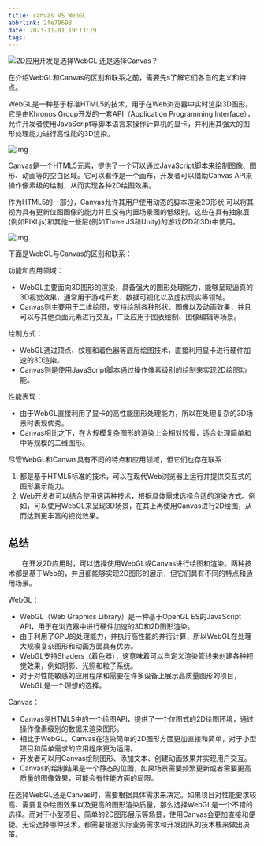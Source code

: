 ```yaml
---
title: canvas VS WebGL
abbrlink: 2fe79698
date: 2023-11-01 19:13:19
tags:
---
```


![2D应用开发是选择WebGL 还是选择Canvas？](https://www.mvrlink.com/content/images/size/w2000/2023/08/6-2.png)

在介绍WebGL和Canvas的区别和联系之前，需要先s了解它们各自的定义和特点。

WebGL是一种基于标准HTML5的技术，用于在Web浏览器中实时渲染3D图形。它是由Khronos Group开发的一套API（Application Programming Interface），允许开发者使用JavaScript等脚本语言来操作计算机的显卡，并利用其强大的图形处理能力进行高性能的3D渲染。

![img](https://www.mvrlink.com/content/images/2023/08/image-283.png)

Canvas是一个HTML5元素，提供了一个可以通过JavaScript脚本来绘制图像、图形、动画等的空白区域。它可以看作是一个画布，开发者可以借助Canvas API来操作像素级的绘制，从而实现各种2D绘图效果。

作为HTML5的一部分，Canvas允许其用户使用动态的脚本渲染2D形状,可以将其视为具有更新位图图像的能力并且没有内置场景图的低级别。这些在具有抽象层(例如PIXI.js)和其他一些层(例如Three.JS和Unity)的游戏(2D和3D)中使用。

![img](https://www.mvrlink.com/content/images/2023/08/image-284.png)

下面是WebGL与Canvas的区别和联系：

功能和应用领域：

- WebGL主要面向3D图形的渲染，具备强大的图形处理能力，能够呈现逼真的3D视觉效果，通常用于游戏开发、数据可视化以及虚拟现实等领域。
- Canvas则主要用于二维绘图，支持绘制各种形状、图像以及动画效果，并且可以与其他页面元素进行交互，广泛应用于图表绘制、图像编辑等场景。

绘制方式：

- WebGL通过顶点、纹理和着色器等底层绘图技术，直接利用显卡进行硬件加速的3D渲染。
- Canvas则是使用JavaScript脚本通过操作像素级别的绘制来实现2D绘图功能。

性能表现：

- 由于WebGL直接利用了显卡的高性能图形处理能力，所以在处理复杂的3D场景时表现优秀。
- Canvas相比之下，在大规模复杂图形的渲染上会相对较慢，适合处理简单和中等规模的二维图形。

尽管WebGL和Canvas具有不同的特点和应用领域，但它们也存在联系：

1. 都是基于HTML5标准的技术，可以在现代Web浏览器上运行并提供交互式的图形展示能力。
2. Web开发者可以结合使用这两种技术，根据具体需求选择合适的渲染方式。例如，可以使用WebGL来呈现3D场景，在其上再使用Canvas进行2D绘图，从而达到更丰富的视觉效果。

## 总结

  在开发2D应用时，可以选择使用WebGL或Canvas进行绘图和渲染。两种技术都是基于Web的，并且都能够实现2D图形的展示，但它们具有不同的特点和适用场景。

WebGL：

- WebGL（Web Graphics Library）是一种基于OpenGL ES的JavaScript API，用于在浏览器中进行硬件加速的3D和2D图形渲染。
- 由于利用了GPU的处理能力，并执行高性能的并行计算，所以WebGL在处理大规模复杂图形和动画方面具有优势。
- WebGL支持Shaders（着色器），这意味着可以自定义渲染管线来创建各种视觉效果，例如阴影、光照和粒子系统。
- 对于对性能敏感的应用程序和需要在许多设备上展示高质量图形的项目，WebGL是一个理想的选择。

Canvas：

- Canvas是HTML5中的一个绘图API，提供了一个位图式的2D绘图环境，通过操作像素级别的数据来渲染图形。
- 相比于WebGL，Canvas在渲染简单的2D图形方面更加直接和简单，对于小型项目和简单需求的应用程序更为适用。
- 开发者可以用Canvas绘制图形、添加文本、创建动画效果并实现用户交互。
- Canvas的绘制结果是一个静态的位图，如果场景需要频繁更新或者需要更高质量的图像效果，可能会有性能方面的局限。

在选择WebGL还是Canvas时，需要根据具体需求来决定。如果项目对性能要求较高、需要复杂绘图效果以及更高的图形渲染质量，那么选择WebGL是一个不错的选择。而对于小型项目、简单的2D图形展示等场景，使用Canvas会更加直接和便捷。无论选择哪种技术，都需要根据实际业务需求和开发团队的技术栈来做出决策。
